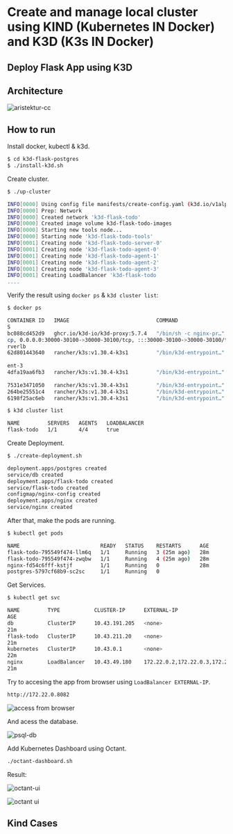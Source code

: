# Create and manage local cluster using KIND (Kubernetes IN Docker) and K3D (K3s IN Docker)

## Deploy Flask App using K3D

## Architecture

![aristektur-cc](https://github.com/user-attachments/assets/46b3ae10-bf6a-45c8-99a7-2382b48532b2)

## How to run

Install docker, kubectl & k3d.

```bash
$ cd k3d-flask-postgres
$ ./install-k3d.sh
```

Create cluster.

```bash
$ ./up-cluster

INFO[0000] Using config file manifests/create-config.yaml (k3d.io/v1alpha5#simple)
INFO[0000] Prep: Network
INFO[0000] Created network 'k3d-flask-todo'
INFO[0000] Created image volume k3d-flask-todo-images
INFO[0000] Starting new tools node...
INFO[0000] Starting node 'k3d-flask-todo-tools'
INFO[0001] Creating node 'k3d-flask-todo-server-0'
INFO[0001] Creating node 'k3d-flask-todo-agent-0'
INFO[0001] Creating node 'k3d-flask-todo-agent-1'
INFO[0001] Creating node 'k3d-flask-todo-agent-2'
INFO[0001] Creating node 'k3d-flask-todo-agent-3'
INFO[0001] Creating LoadBalancer 'k3d-flask-todo
....
```

Verify the result using `docker ps` & `k3d cluster list`:

```bash
$ docker ps

CONTAINER ID   IMAGE                            COMMAND                  CREATED              STATUS              PORT
S                                                                                                    NAMES
bc088cd452d9   ghcr.io/k3d-io/k3d-proxy:5.7.4   "/bin/sh -c nginx-pr…"   About a minute ago   Up About a minute   80/t
cp, 0.0.0.0:30000-30100->30000-30100/tcp, :::30000-30100->30000-30100/tcp, 0.0.0.0:35331->6443/tcp   k3d-flask-todo-se
rverlb
62d801443640   rancher/k3s:v1.30.4-k3s1         "/bin/k3d-entrypoint…"   About a minute ago   Up About a minute
                                                                                                     k3d-flask-todo-ag
ent-3
4dfa19aa6fb3   rancher/k3s:v1.30.4-k3s1         "/bin/k3d-entrypoint…"   About a minute ago   Up About a minute
                                                                                                     k3d-flask-todo-agent-2
7531e3471050   rancher/k3s:v1.30.4-k3s1         "/bin/k3d-entrypoint…"   About a minute ago   Up About a minute                                                                                                            k3d-flask-todo-agent-1
264be25551c4   rancher/k3s:v1.30.4-k3s1         "/bin/k3d-entrypoint…"   About a minute ago   Up About a minute                                                                                                            k3d-flask-todo-agent-0
6198f25ac6eb   rancher/k3s:v1.30.4-k3s1         "/bin/k3d-entrypoint…"   About a minute ago   Up About a minute                                                                                                            k3d-flask-todo-server-0
```

```bash
$ k3d cluster list

NAME         SERVERS   AGENTS   LOADBALANCER
flask-todo   1/1       4/4      true
```

Create Deployment.

```bash
$ ./create-deployment.sh

deployment.apps/postgres created
service/db created
deployment.apps/flask-todo created
service/flask-todo created
configmap/nginx-config created
deployment.apps/nginx created
service/nginx created
```

After that, make the pods are running.

```bash
$ kubectl get pods

NAME                          READY   STATUS    RESTARTS      AGE
flask-todo-795549f474-llm6q   1/1     Running   3 (25m ago)   28m
flask-todo-795549f474-zwqbw   1/1     Running   4 (25m ago)   28m
nginx-fd54c6fff-kstjf         1/1     Running   0             28m
postgres-5797cf68b9-sc2sc     1/1     Running   0
```

Get Services.

```bash
$ kubectl get svc

NAME         TYPE           CLUSTER-IP      EXTERNAL-IP                                              PORT(S)
AGE
db           ClusterIP      10.43.191.205   <none>                                                   5432/TCP
21m
flask-todo   ClusterIP      10.43.211.20    <none>                                                   5000/TCP
21m
kubernetes   ClusterIP      10.43.0.1       <none>                                                   443/TCP
22m
nginx        LoadBalancer   10.43.49.180    172.22.0.2,172.22.0.3,172.22.0.4,172.22.0.5,172.22.0.6   8082:31951/TCP
21m
```

Try to accesing the app from browser using `LoadBalancer EXTERNAL-IP`.

```sh
http://172.22.0.8082
```

![access from browser](https://github.com/user-attachments/assets/ea3aceeb-07f6-4adc-8197-52c1f7f02dcb)

And acess the database.

![psql-db](https://github.com/user-attachments/assets/19afd963-3b8a-44f5-bd0b-593ae8d2ddec)

Add Kubernetes Dashboard using Octant.

```bash
./octant-dashboard.sh
```

Result:

![octant-ui](https://github.com/user-attachments/assets/dd040f9f-0984-4c38-ab62-cd7101f3099a)

![octant ui](https://github.com/user-attachments/assets/ca0df247-1184-42b7-8f78-5f171ec0f2c5)

## Kind Cases